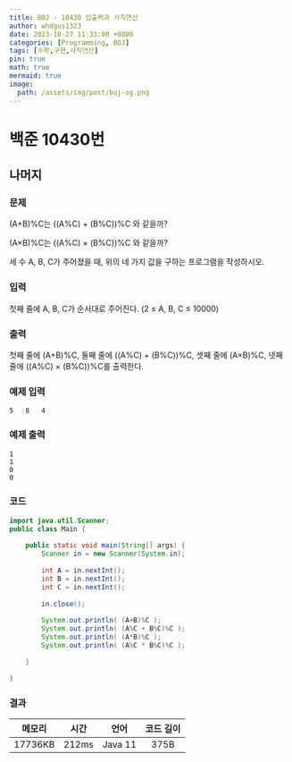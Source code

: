 ```yaml
---
title: BOJ - 10430 입출력과 사칙연산
author: whdgus1323
date: 2023-10-27 11:33:00 +0800
categories: [Programming, BOJ]
tags: [수학,구현,사칙연산]
pin: true
math: true
mermaid: true
image:
  path: /assets/img/post/boj-og.png
---
```


# 백준 10430번

## 나머지

### 문제

(A+B)%C는 ((A%C) + (B%C))%C 와 같을까?

(A×B)%C는 ((A%C) × (B%C))%C 와 같을까?

세 수 A, B, C가 주어졌을 때, 위의 네 가지 값을 구하는 프로그램을 작성하시오.

### 입력

첫째 줄에 A, B, C가 순서대로 주어진다. (2 ≤ A, B, C ≤ 10000)

### 출력

첫째 줄에 (A+B)%C, 둘째 줄에 ((A%C) + (B%C))%C, 셋째 줄에 (A×B)%C, 넷째 줄에 ((A%C) × (B%C))%C를 출력한다.

### 예제 입력

```
5   8   4 
```

### 예제 출력

```
1
1
0
0
```

### 코드
``` java
import java.util.Scanner;
public class Main {
 
	public static void main(String[] args) {
		Scanner in = new Scanner(System.in);
		
		int A = in.nextInt();
		int B = in.nextInt();
		int C = in.nextInt();
 
		in.close();
 
		System.out.println( (A+B)%C );
		System.out.println( (A%C + B%C)%C );
		System.out.println( (A*B)%C );
		System.out.println( (A%C * B%C)%C );
		
	}
 
}
```
### 결과

|메모리|시간|언어|코드 길이|
|:---:|:---:|:---:|:---:|
|17736KB|212ms|Java 11|375B|
